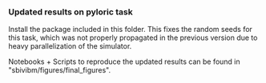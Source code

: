 ### Updated results on pyloric task

Install the package included in this folder. This fixes the random seeds for this task, which was not properly propagated in the previous version due to heavy parallelization of the simulator.

Notebooks + Scripts to reproduce the updated results can be found in "sbivibm/figures/final_figures".